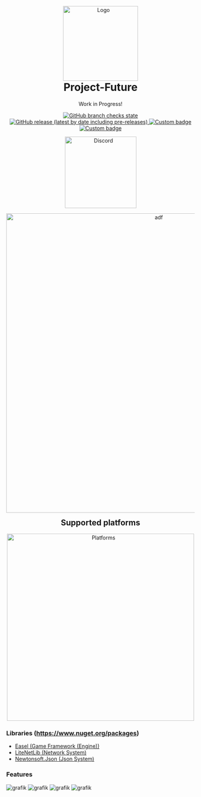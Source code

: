 <p align="center" style="margin-bottom: 0px !important;">
  <img width="200" src="https://cdn.discordapp.com/attachments/921462744782372904/1048911188941090816/logo.png" alt="Logo" align="center">
</p>

<h1 align="center" style="margin-top: 0px;">Project-Future</h1>

<p align="center" >Work in Progress!</p>

<div align="center" >

<a href="https://github.com/MrScautHD/Future">
<img alt="GitHub branch checks state" src="https://img.shields.io/github/checks-status/MrScautHD/Future/Game?color=yellow&label=BUILD&style=for-the-badge">
</a>
<a href="https://github.com/MrScautHD/Future/releases">
<img alt="GitHub release (latest by date including pre-releases)" src="https://img.shields.io/github/v/release/MrScautHD/Future?include_prereleases&label=RELEASE&style=for-the-badge">
</a>
<a href="https://de.wikipedia.org/wiki/C-Sharp">
<img alt="Custom badge" src="https://img.shields.io/endpoint?color=orange&label=CODE%20LANG&logo=csharp&style=for-the-badge&url=https%3A%2F%2Fcdn.discordapp.com%2Fattachments%2F921462744782372904%2F1048923987184463883%2Flabel.json">
</a>
<a href="https://github.com/MrScautHD/Future/blob/Game/LICENSE.txt">
<img alt="Custom badge" src="https://img.shields.io/endpoint?color=darkred&label=LICENSE&logo=C&logoColor=red&style=for-the-badge&url=https%3A%2F%2Fcdn.discordapp.com%2Fattachments%2F921462744782372904%2F1048924842134614106%2Flabel.json">
</a>

</div>

<a href="https://discord.gg/Xb2nPmN">
  <p align="center">
      <img src="https://img.shields.io/discord/698598471896268931?    color=blue&label=Discord&logo=discord&logoColor=ffffff&style=for-the-badge" alt="Discord" width="191"/> 
  </p>
</a>

<p align="center" style="margin-bottom: 0px !important;">
  <img width="800" src="media/cross-platform.gif" alt="adf" align="center">
</p>

<p align="center" style="margin-bottom: 0px !important;">
  <h2 align="center" style="margin-top: 0px;">Supported platforms</h2>
</p>

<p align="center" style="margin-bottom: 0px !important;">
  <img width="500" src="https://cdn.discordapp.com/attachments/921462744782372904/1077220722046406756/platforms.png" alt="Platforms" align="center">
</p>


### Libraries (https://www.nuget.org/packages)
- [Easel (Game Framework (Engine))](https://github.com/piegfx/Easel)
- [LiteNetLib (Network System)](https://github.com/RevenantX/LiteNetLib)
- [Newtonsoft.Json (Json System)](https://github.com/JamesNK/Newtonsoft.Json)

### Features
![grafik](https://user-images.githubusercontent.com/65916181/220327726-9d2da55a-e85d-4dc6-a45c-d7b0bf479ff6.png)
![grafik](https://user-images.githubusercontent.com/65916181/220327780-328a50de-def5-485a-b769-1f98b5c292ad.png)
![grafik](https://user-images.githubusercontent.com/65916181/220328086-e538b03b-143b-47d0-b607-4ba06e95842e.png)
![grafik](https://user-images.githubusercontent.com/65916181/220327971-595f20f0-14c0-4639-a4df-c0d8ed9c5557.png)


